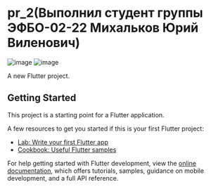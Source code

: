 # pr_2(Выполнил студент группы ЭФБО-02-22 Михальков Юрий Виленович)
![image](https://github.com/user-attachments/assets/3df15cc4-ca59-4f90-be61-4806488821e1)
![image](https://github.com/user-attachments/assets/53dda4e4-a917-4ded-8e63-081369c4f37d)


A new Flutter project.

## Getting Started

This project is a starting point for a Flutter application.

A few resources to get you started if this is your first Flutter project:

- [Lab: Write your first Flutter app](https://docs.flutter.dev/get-started/codelab)
- [Cookbook: Useful Flutter samples](https://docs.flutter.dev/cookbook)

For help getting started with Flutter development, view the
[online documentation](https://docs.flutter.dev/), which offers tutorials,
samples, guidance on mobile development, and a full API reference.
